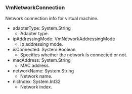 ### VmNetworkConnection
Network connection info for virtual machine.

- adapterType: System.String
  - Adapter type.
- ipAddressingMode: VmNetworkAddressingMode
  - Ip addressing mode.
- isConnected: System.Boolean
  - Specifies whether the network is connected or not.
- macAddress: System.String
  - MAC address.
- networkName: System.String
  - Network name.
- nicIndex: System.Int32
  - Network index.
